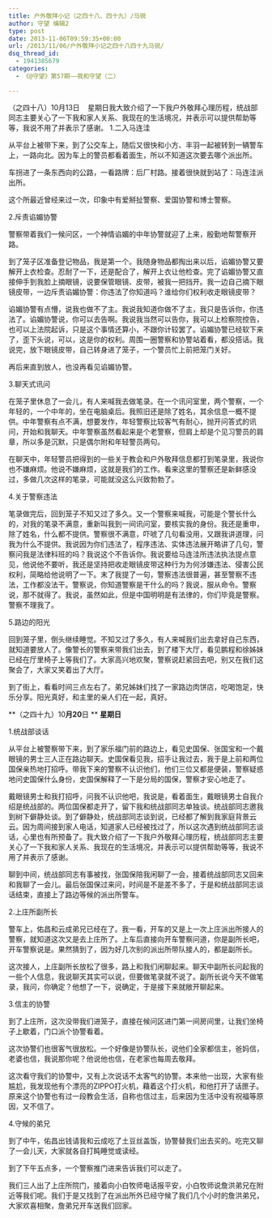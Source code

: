 ```yaml
---
title: 户外敬拜小记（之四十八、四十九）/马锐
author: 守望 编辑2
type: post
date: 2013-11-06T09:59:35+00:00
url: /2013/11/06/户外敬拜小记之四十八四十九马锐/
dsq_thread_id:
  - 1941385679
categories:
  - 《@守望》第57期——我和守望（二）

---
```

（之四十八）10月13日    星期日我大致介绍了一下我户外敬拜心理历程，统战部同志主要关心了一下我和家人关系、我现在的生活境况，并表示可以提供帮助等等，我说不用了并表示了感谢。<!--more--> 1.二入马连洼

从平台上被带下来，到了公交车上，随后又很快和小方、丰羽一起被转到一辆警车上，一路向北。因为车上的警员都看着面生，所以不知道这次要去哪个派出所。

车拐进了一条东西向的公路，一看路牌：后厂村路。接着很快就到站了：马连洼派出所。

这个所最近曾经来过一次，印象中有爱掰扯警察、爱国协警和博士警察。

2.斥责谄媚协警

警察带着我们一候问区，一个神情谄媚的中年协警就迎了上来，殷勤地帮警察开路。

到了笼子区准备登记物品，我是第一个。我随身物品都掏出来以后，谄媚协警又要解开上衣检查。忍耐了一下，还是配合了，解开上衣让他检查。完了谄媚协警又直接伸手到我脸上摘眼镜，说要保管眼镜、皮带，被我一把挡开。我一边自己摘下眼镜皮带，一边斥责谄媚协警：你违法了你知道吗？谁给你们权利收走眼镜皮带？

谄媚协警有点懵，说我也做不了主。我说我知道你做不了主，我只是告诉你，你违法了。谄媚协警说，你可以去告啊。我说我当然可以告你，我可以上检察院控告，也可以上法院起诉，只是这个事情还算小，不跟你计较罢了。谄媚协警已经软下来了，歪下头说，可以，这是你的权利。周围一圈警察和协警站着看，都没搭话。我说完，放下眼镜皮带，自己转身进了笼子，一个警员忙上前把笼门关好。

再后来直到放人，也没再看见谄媚协警。

3.聊天式讯问

在笼子里休息了一会儿，有人来喊我去做笔录。在一个讯问室里，两个警察，一个年轻的，一个中年的，坐在电脑桌后。我照旧还是除了姓名，其余信息一概不提供。中年警察有点不满，想要发作，年轻警察比较客气有耐心，抛开问答式的讯问，开始和我聊天。中年警察虽然看起来是个老警察，但肩上却是个见习警员的肩章，所以多是沉默，只是偶尔附和年轻警员两句。

在聊天中，年轻警员把得到的一些关于教会和户外敬拜信息都打到笔录里，我说你也不嫌麻烦。他说不嫌麻烦，这就是我们的工作。看来这里的警察还是新鲜感没过，多做几次这样的笔录，可能就没这么兴致勃勃了。

4.关于警察违法

笔录做完后，回到笼子不知又过了多久。又一个警察来喊我，可能是个警长什么的，对我的笔录不满意，重新叫我到一间讯问室，要核实我的身份。我还是重申，除了姓名，什么都不提供。警察很不满意，吓唬了几句看没用，又跟我讲道理，问我为什么不提供。我说因为你们违法了，程序违法、实体违法展开略讲了几句，警察问我是法律科班的吗？我说这个不告诉你。我说要给马连洼所违法执法提点意见，他说他不要听，我还是坚持把收走眼镜皮带这种行为为何涉嫌违法、侵害公民权利，简略给他说明了一下。末了我提了一句，警察违法很普遍，甚至警察不违法，工作都没法干。警察说，你知道警察是干什么的吗？我说，服从命令。警察说，那不就得了。我说，虽然如此，但是中国明明是有法律的，你们毕竟是警察。警察不理我了。

5.路边的阳光

回到笼子里，倒头继续睡觉。不知又过了多久，有人来喊我们出去拿好自己东西，就知道要放人了。像警长的警察来带我们出去，到了楼下大厅，看见鹏程和徐姊妹已经在厅里椅子上等我们了。大家高兴地欢聚，警察说赶紧回去吧，别又在我们这聚会了，大家又笑着出了大厅。

到了街上，看看时间三点左右了。弟兄姊妹们找了一家路边肉饼店，吃喝饱足，快乐分享。阳光真好，和主里的亲人们在一起，真好。

**（之四十九）10****月20****日 ** **星期日**

1.统战部谈话

从平台上被警察带下来，到了家乐福门前的路边上，看见史国保、张国宝和一个戴眼镜的男士三人正在路边聊天。史国保看见我，招手让我过去，我于是上前和两位国保亲热地打招呼。带我下来的警察不认识他们，他们三位又都是便装，警察疑惑地问史国保什么身份，史国保解释了一下是分局的国保，警察才安心地走了。

戴眼镜男士和我打招呼，问我不认识他吧，我说是，看着面生，戴眼镜男士自我介绍是统战部的。两位国保都走开了，留下我和统战部同志单独谈。统战部同志邀我到树下僻静处谈。到了僻静处，统战部同志谈到说，已经都了解到我家庭背景云云。因为周间接到家人电话，知道家人已经被找过了，所以这次遇到统战部同志谈话，心里也有所预备了。我大致介绍了一下我户外敬拜心理历程，统战部同志主要关心了一下我和家人关系、我现在的生活境况，并表示可以提供帮助等等，我说不用了并表示了感谢。

聊到中间，统战部同志有事被找，张国保陪我闲聊了一会，接着统战部同志又回来和我聊了一会儿。最后张国保过来问，时间是不是差不多了，于是和统战部同志谈话结束，直接上了路边等候的派出所警车。

2.上庄所副所长

警车上，佑昌和云成弟兄已经在了。我一看，开车的又是上一次上庄派出所接人的警察，就知道这次又是去上庄所了。上车后直接向开车警察问道，你是副所长吧，开车警察说是。果然猜到了，因为好几次别的派出所带队接人的，都是副所长。

这次接人，上庄副所长放松了很多，路上和我们闲聊起来。聊天中副所长问起我的一些个人信息，我说聊天其实可以说，但要做笔录就不说了。副所长说今天不做笔录，我问，你确定？他想了一下，说确定，于是接下来就敞开聊起来。

3.信主的协警

到了上庄所，这次没带我们进笼子，直接在候问区进门第一间房间里，让我们坐椅子上歇着，门口派个协警看着。

这次协警们也很客气很放松。一个好像是协警队长，说他们全家都信主，爸妈信，老婆也信，我说那你呢？他说他也信，在老家也每周去敬拜。

这次看守我们的协警中，又有上次说话不太客气的协警。本来他一出现，大家有些尴尬，我发现他有个漂亮的ZIPPO打火机，藉着这个打火机，和他打开了话匣子。原来这个协警也有过一段教会生活，自称也信过主，后来因为生活中没有祝福等原因，又不信了。

4.守候的弟兄

到了中午，佑昌出钱请我和云成吃了土豆丝盖饭，协警替我们出去买的。吃完又聊了一会儿天，大家就各自打盹睡觉或读经。

到了下午五点多，一个警察推门进来告诉我们可以走了。

我们三人出了上庄所院门，接着向小白牧师电话报平安，小白牧师说詹洪弟兄在附近等我们呢。我们于是又找到了在派出所外已经守候了我们几个小时的詹洪弟兄，大家欢喜相聚，詹弟兄开车送我们回家。